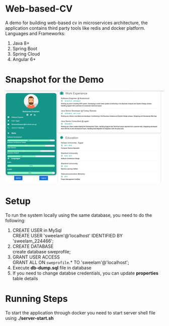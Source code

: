 # Web-based-CV
 A demo for building web-based cv in microservices architecture, the application contains third party tools like redis and docker platform.
 Languages and Frameworks:
  1. Java 8+
  2. Spring Boot
  3. Spring Cloud
  4. Angular 6+

# Snapshot for the Demo 
![](images/app-snapshot.png)

# Setup
 To run the system locally using the same database, you need to do the following:
   1. CREATE USER in MySql <br>
      CREATE USER 'sweelam'@'localhost' IDENTIFIED BY 'sweelam_224466';
   2. CREATE DATABASE <br>
      create database sweprofile;
   3. GRANT USER ACCESS <br>
      GRANT ALL ON `sweprofile`.* TO 'sweelam'@'localhost';
   4. Execute <strong>db-dump.sql</strong> file in database 
   5. If you need to change databse credentials, you can update <strong>properties</strong> table details 
 
# Running Steps
  To start the application through docker you need to start server shell file using <strong>./server-start.sh</strong>
      
